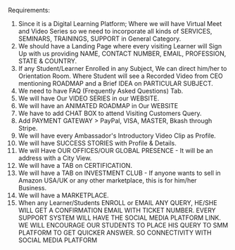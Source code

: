 <p><span class="tojvnm2t a6sixzi8 abs2jz4q a8s20v7p t1p8iaqh k5wvi7nf q3lfd5jv pk4s997a bipmatt0 cebpdrjk qowsmv63 owwhemhu dp1hu0rb dhp61c6y iyyx5f41">Requirements: </span></p>
<ol >
<li><span class="tojvnm2t a6sixzi8 abs2jz4q a8s20v7p t1p8iaqh k5wvi7nf q3lfd5jv pk4s997a bipmatt0 cebpdrjk qowsmv63 owwhemhu dp1hu0rb dhp61c6y iyyx5f41">Since it is a Digital Learning Platform; Where we will have Virtual Meet and Video Series so we need to incorporate all kinds of SERVICES, SEMINARS, TRAININGS, SUPPORT in General Category.&nbsp;&nbsp;</span></li>
<li><span class="tojvnm2t a6sixzi8 abs2jz4q a8s20v7p t1p8iaqh k5wvi7nf q3lfd5jv pk4s997a bipmatt0 cebpdrjk qowsmv63 owwhemhu dp1hu0rb dhp61c6y iyyx5f41"> We should have a Landing Page where every visiting Learner will Sign Up with us providing NAME, CONTACT NUMBER, EMAIL, PROFESSION, STATE &amp; COUNTRY.&nbsp; <br /></span></li>
<li><span class="tojvnm2t a6sixzi8 abs2jz4q a8s20v7p t1p8iaqh k5wvi7nf q3lfd5jv pk4s997a bipmatt0 cebpdrjk qowsmv63 owwhemhu dp1hu0rb dhp61c6y iyyx5f41">If any Student/Learner Enrolled in any Subject, We can direct him/her to Orientation Room. Where Student will see a Recorded Video from CEO mentioning ROADMAP and a Brief IDEA on PARTICULAR SUBJECT.&nbsp;</span></li>
<li><span class="tojvnm2t a6sixzi8 abs2jz4q a8s20v7p t1p8iaqh k5wvi7nf q3lfd5jv pk4s997a bipmatt0 cebpdrjk qowsmv63 owwhemhu dp1hu0rb dhp61c6y iyyx5f41"> We need to have FAQ (Frequently Asked Questions) Tab.&nbsp;&nbsp;</span></li>
<li><span class="tojvnm2t a6sixzi8 abs2jz4q a8s20v7p t1p8iaqh k5wvi7nf q3lfd5jv pk4s997a bipmatt0 cebpdrjk qowsmv63 owwhemhu dp1hu0rb dhp61c6y iyyx5f41"> We will have Our VIDEO SERIES in our WEBSITE.&nbsp;&nbsp;</span></li>
<li><span class="tojvnm2t a6sixzi8 abs2jz4q a8s20v7p t1p8iaqh k5wvi7nf q3lfd5jv pk4s997a bipmatt0 cebpdrjk qowsmv63 owwhemhu dp1hu0rb dhp61c6y iyyx5f41"> We will have an ANIMATED ROADMAP in Our WEBSITE&nbsp;</span></li>
<li><span class="tojvnm2t a6sixzi8 abs2jz4q a8s20v7p t1p8iaqh k5wvi7nf q3lfd5jv pk4s997a bipmatt0 cebpdrjk qowsmv63 owwhemhu dp1hu0rb dhp61c6y iyyx5f41"> We have to add CHAT BOX to attend Visiting Customers Query.&nbsp;&nbsp;</span></li>
<li><span class="tojvnm2t a6sixzi8 abs2jz4q a8s20v7p t1p8iaqh k5wvi7nf q3lfd5jv pk4s997a bipmatt0 cebpdrjk qowsmv63 owwhemhu dp1hu0rb dhp61c6y iyyx5f41"> Add PAYMENT GATEWAY &gt; PayPal, VISA, MASTER, Bkash through Stripe.&nbsp;&nbsp;</span></li>
<li><span class="tojvnm2t a6sixzi8 abs2jz4q a8s20v7p t1p8iaqh k5wvi7nf q3lfd5jv pk4s997a bipmatt0 cebpdrjk qowsmv63 owwhemhu dp1hu0rb dhp61c6y iyyx5f41"> We will have every Ambassador's Introductory Video Clip as Profile.&nbsp;&nbsp;</span></li>
<li><span class="tojvnm2t a6sixzi8 abs2jz4q a8s20v7p t1p8iaqh k5wvi7nf q3lfd5jv pk4s997a bipmatt0 cebpdrjk qowsmv63 owwhemhu dp1hu0rb dhp61c6y iyyx5f41"> We will have SUCCESS STORIES with Profile &amp; Details.&nbsp;&nbsp;</span></li>
<li><span class="tojvnm2t a6sixzi8 abs2jz4q a8s20v7p t1p8iaqh k5wvi7nf q3lfd5jv pk4s997a bipmatt0 cebpdrjk qowsmv63 owwhemhu dp1hu0rb dhp61c6y iyyx5f41"> We will Have OUR OFFICES/OUR GLOBAL PRESENCE - It will be an address with a City View. </span></li>
<li><span class="tojvnm2t a6sixzi8 abs2jz4q a8s20v7p t1p8iaqh k5wvi7nf q3lfd5jv pk4s997a bipmatt0 cebpdrjk qowsmv63 owwhemhu dp1hu0rb dhp61c6y iyyx5f41">We will have a TAB on CERTIFICATION.&nbsp; </span></li>
<li><span class="tojvnm2t a6sixzi8 abs2jz4q a8s20v7p t1p8iaqh k5wvi7nf q3lfd5jv pk4s997a bipmatt0 cebpdrjk qowsmv63 owwhemhu dp1hu0rb dhp61c6y iyyx5f41">We will have a TAB on INVESTMENT CLUB - If anyone wants to sell in Amazon USA/UK or any other marketplace, this is for him/her Business.&nbsp;&nbsp;</span></li>
<li><span class="tojvnm2t a6sixzi8 abs2jz4q a8s20v7p t1p8iaqh k5wvi7nf q3lfd5jv pk4s997a bipmatt0 cebpdrjk qowsmv63 owwhemhu dp1hu0rb dhp61c6y iyyx5f41"> We will have a MARKETPLACE.&nbsp;&nbsp;</span></li>
<li><span class="tojvnm2t a6sixzi8 abs2jz4q a8s20v7p t1p8iaqh k5wvi7nf q3lfd5jv pk4s997a bipmatt0 cebpdrjk qowsmv63 owwhemhu dp1hu0rb dhp61c6y iyyx5f41"> When any Learner/Students ENROLL or EMAIL ANY QUERY, HE/SHE WILL GET A CONFIRMATION EMAIL WITH TICKET NUMBER. EVERY SUPPORT SYSTEM WILL HAVE THE SOCIAL MEDIA PLATFORM LINK. WE WILL ENCOURAGE OUR STUDENTS TO PLACE HIS QUERY TO SMM PLATFORM TO GET QUICKER ANSWER. SO CONNECTIVITY WITH SOCIAL MEDIA PLATFORM</span></li>
</ol>

